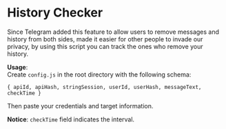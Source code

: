 # History Checker

Since Telegram added this feature to allow users to remove messages and history  from both sides, made it easier for other people to invade our privacy, by using this script you can track the ones who remove your history.

**Usage**:
<br/>
Create `config.js` in the root directory with the following schema:

`{
apiId,
apiHash,
stringSession,
userId,
userHash,
messageText,
checkTime
}`

Then paste your credentials and target information.

**Notice**: `checkTime` field indicates the interval.
